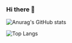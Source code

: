 ### Hi there 👋
![Anurag's GitHub stats](https://github-readme-stats.vercel.app/api?username=itoukou1)

![Top Langs](https://github-readme-stats.vercel.app/api/top-langs/?username=itoukou1&hide=php,html&layout=compact&langs_count=10)
<!--
**itoukou1/itoukou1** is a ✨ _special_ ✨ repository because its `README.md` (this file) appears on your GitHub profile.

Here are some ideas to get you started:

- 🔭 I’m currently working on ...
- 🌱 I’m currently learning ...
- 👯 I’m looking to collaborate on ...
- 🤔 I’m looking for help with ...
- 💬 Ask me about ...
- 📫 How to reach me: ...
- 😄 Pronouns: ...
- ⚡ Fun fact: ..
-->

